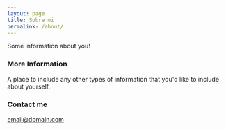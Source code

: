 ```yaml
---
layout: page
title: Sobre mi
permalink: /about/
---
```


Some information about you!

### More Information

A place to include any other types of information that you'd like to include about yourself.

### Contact me

[email@domain.com](mailto:avitareyes28@gmail.com)
